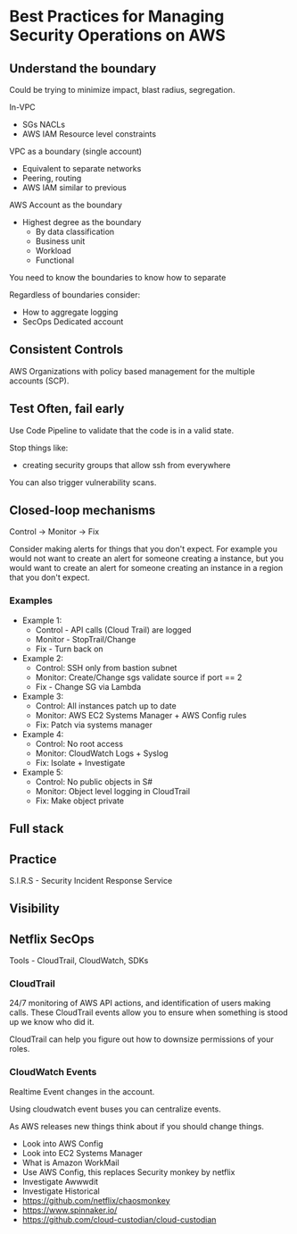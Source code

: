# Best Practices for Managing Security Operations on AWS

## Understand the boundary

Could be trying to minimize impact, blast radius, segregation.

In-VPC
- SGs NACLs
- AWS IAM Resource level constraints

VPC as a boundary (single account)
- Equivalent to separate networks
- Peering, routing
- AWS IAM similar to previous

AWS Account as the boundary
- Highest degree as the boundary
    - By data classification
    - Business unit
    - Workload
    - Functional

You need to know the boundaries to know how to separate


Regardless of boundaries consider:

- How to aggregate logging
- SecOps Dedicated account

## Consistent Controls

AWS Organizations with policy based management for the multiple accounts (SCP).

## Test Often, fail early

Use Code Pipeline to validate that the code is in a valid state.

Stop things like:

- creating security groups that allow ssh from everywhere

You can also trigger vulnerability scans.

## Closed-loop mechanisms

Control -> Monitor -> Fix

Consider making alerts for things that you don't expect. For example you would not want to create an alert for someone creating a instance, but you would want to create an alert for someone creating an instance in a region that you don't expect.

### Examples

- Example 1:
    - Control - API calls (Cloud Trail) are logged
    - Monitor - StopTrail/Change
    - Fix - Turn back on
- Example 2:
    - Control: SSH only from bastion subnet
    - Monitor: Create/Change sgs validate source if port == 2
    - Fix - Change SG via Lambda
- Example 3:
    - Control: All instances patch up to date
    - Monitor: AWS EC2 Systems Manager + AWS Config rules
    - Fix: Patch via systems manager
- Example 4:
    - Control: No root access
    - Monitor: CloudWatch Logs + Syslog
    - Fix: Isolate + Investigate
- Example 5:
    - Control: No public objects in S#
    - Monitor: Object level logging in CloudTrail
    - Fix: Make object private

## Full stack

## Practice

S.I.R.S - Security Incident Response Service

## Visibility

## Netflix SecOps

Tools - CloudTrail, CloudWatch, SDKs

### CloudTrail

24/7 monitoring of AWS API actions, and identification of users making calls. These CloudTrail events allow you to ensure when something is stood up we know who did it.

CloudTrail can help you figure out how to downsize permissions of your roles.

### CloudWatch Events

Realtime Event changes in the account.

Using cloudwatch event buses you can centralize events.

As AWS releases new things think about if you should change things.



- Look into AWS Config
- Look into EC2 Systems Manager
- What is Amazon WorkMail
- Use AWS Config, this replaces Security monkey by netflix
- Investigate Awwwdit
- Investigate Historical 
- https://github.com/netflix/chaosmonkey
- https://www.spinnaker.io/
- https://github.com/cloud-custodian/cloud-custodian